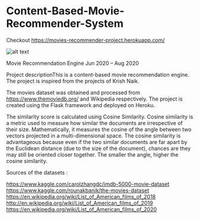# Content-Based-Movie-Recommender-System

Checkout https://movies-recommender-project.herokuapp.com/

![alt text](https://github.com/nishkarshmjain/Movie-Recommendation-System/blob/master/static/Capture.PNG)


Movie Recommendation Engine
Jun 2020 – Aug 2020

Project descriptionThis is a content-based movie recommendation engine.
The project is inspired from the projects of Krish Naik.

The movies dataset was obtained and processed from https://www.themoviedb.org/ and Wikipedia respectively.
The project is created using the Flask framework and deployed on Heroku.

The similarity score is calculated using Cosine Similarity.
Cosine similarity is a metric used to measure how similar the documents are irrespective of their size. Mathematically, it measures the cosine of the angle between two vectors projected in a multi-dimensional space. The cosine similarity is advantageous because even if the two similar documents are far apart by the Euclidean distance (due to the size of the document), chances are they may still be oriented closer together. The smaller the angle, higher the cosine similarity.


Sources of the datasets :

https://www.kaggle.com/carolzhangdc/imdb-5000-movie-dataset
https://www.kaggle.com/rounakbanik/the-movies-dataset
https://en.wikipedia.org/wiki/List_of_American_films_of_2018
http://en.wikipedia.org/wiki/List_of_American_films_of_2019
https://en.wikipedia.org/wiki/List_of_American_films_of_2020



